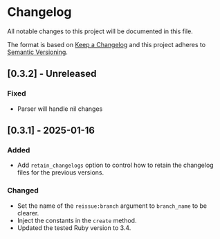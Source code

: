 # Changelog

All notable changes to this project will be documented in this file.

The format is based on [Keep a Changelog](http://keepachangelog.com/)
and this project adheres to [Semantic Versioning](http://semver.org/).

## [0.3.2] - Unreleased

### Fixed

- Parser will handle nil changes

## [0.3.1] - 2025-01-16

### Added

- Add `retain_changelogs` option to control how to retain the changelog files for the previous versions.

### Changed

- Set the name of the `reissue:branch` argument to `branch_name` to be clearer.
- Inject the constants in the `create` method.
- Updated the tested Ruby version to 3.4.

